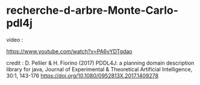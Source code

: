 # recherche-d-arbre-Monte-Carlo-pdl4j

video : 

https://www.youtube.com/watch?v=PA6vYDTgdao




credit : D. Pellier & H. Fiorino (2017) PDDL4J: a planning domain description library for java, Journal of Experimental & Theoretical Artificial Intelligence, 30:1, 143-176 https://doi.org/10.1080/0952813X.2017.1409278
